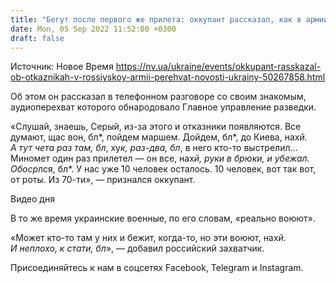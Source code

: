 ```yaml
---
title: "Бегут после первого же прилета: оккупант рассказал, как в армии РФ появляются отказники — перехват"
date: Mon, 05 Sep 2022 11:52:00 +0300
draft: false
---
```

Источник: Новое Время https://nv.ua/ukraine/events/okkupant-rasskazal-ob-otkaznikah-v-rossiyskoy-armii-perehvat-novosti-ukrainy-50267858.html


Об этом он рассказал в телефонном разговоре со своим знакомым, аудиоперехват которого обнародовало Главное управление разведки.

«Слушай, знаешь, Серый, из-за этого и отказники появляются. Все думают, щас вон, бл*, пойдем маршем. Дойдем, бл*, до Киева, нах*й. А тут чета раз там, бл*, ху*к, раз-два, бл*, в него кто-то выстрелил… Миномет один раз прилетел — он все, нах*й, руки в брюки, и убежал. Обоср*лся, бл*. У нас уже 10 человек осталось. 10 человек, вот так вот, от роты. Из 70-ти», — признался оккупант.

 Видео дня   

В то же время украинские военные, по его словам, «реально воюют».

«Может кто-то там у них и бежит, когда-то, но эти воюют, нах*й. И неплохо, к стати, бл*», — добавил российский захватчик.

Присоединяйтесь к нам в соцсетях Facebook, Telegram и Instagram.
